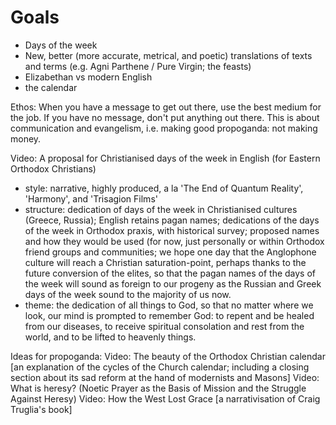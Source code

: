 # Goals

- Days of the week
- New, better (more accurate, metrical, and poetic) translations of texts and terms (e.g. Agni Parthene / Pure Virgin; the feasts)
- Elizabethan vs modern English
- the calendar


Ethos: When you have a message to get out there, use the best medium for the job. If you have no message, don't put anything out there. This is about communication and evangelism, i.e. making good propoganda: not making money.

Video: A proposal for Christianised days of the week in English (for Eastern Orthodox Christians)
- style: narrative, highly produced, a la 'The End of Quantum Reality', 'Harmony', and 'Trisagion Films'
- structure: dedication of days of the week in Christianised cultures (Greece, Russia); English retains pagan names; dedications of the days of the week in Orthodox praxis, with historical survey; proposed names and how they would be used (for now, just personally or within Orthodox friend groups and communities; we hope one day that the Anglophone culture will reach a Christian saturation-point, perhaps thanks to the future conversion of the elites, so that the pagan names of the days of the week will sound as foreign to our progeny as the Russian and Greek days of the week sound to the majority of us now.
- theme: the dedication of all things to God, so that no matter where we look, our mind is prompted to remember God: to repent and be healed from our diseases, to receive spiritual consolation and rest from the world, and to be lifted to heavenly things.



Ideas for propoganda:
Video: The beauty of the Orthodox Christian calendar [an explanation of the cycles of the Church calendar; including a closing section about its sad reform at the hand of modernists and Masons]
Video: What is heresy? (Noetic Prayer as the Basis of Mission and the Struggle Against Heresy)
Video: How the West Lost Grace [a narrativisation of Craig Truglia's book]
